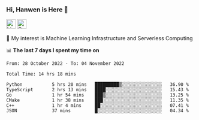 ### Hi, Hanwen is Here 👋
<p>
	<a href="https://www.linkedin.com/in/liu-hanwen/"><img src="https://img.shields.io/badge/@hanwen-0A66C2?style=flat&logo=LinkedIn&logoColor=white" alt="Linkedin"  height="25px"/></a> 
	<a href="https://scholar.google.com/citations?user=HDF0su0AAAAJ"><img src="https://img.shields.io/badge/scholar-4385FE.svg?&style=plastic&logo=google-scholar&logoColor=white" alt="Google Scholar" height="25px"> </a>
</p>
🌱 My interest is Machine Learning Infrastructure and Serverless Computing

📊 **The last 7 days I spent my time on** 
<!--START_SECTION:waka-->

```text
From: 28 October 2022 - To: 04 November 2022

Total Time: 14 hrs 18 mins

Python           5 hrs 20 mins   █████████▒░░░░░░░░░░░░░░░   36.90 %
TypeScript       2 hrs 13 mins   ████░░░░░░░░░░░░░░░░░░░░░   15.43 %
Go               1 hr 54 mins    ███▒░░░░░░░░░░░░░░░░░░░░░   13.25 %
CMake            1 hr 38 mins    ███░░░░░░░░░░░░░░░░░░░░░░   11.35 %
C++              1 hr 4 mins     ██░░░░░░░░░░░░░░░░░░░░░░░   07.41 %
JSON             37 mins         █░░░░░░░░░░░░░░░░░░░░░░░░   04.34 %
```

<!--END_SECTION:waka-->


<!--
**david990917/david990917** is a ✨ _special_ ✨ repository because its `README.md` (this file) appears on your GitHub profile.

Here are some ideas to get you started:

- 🔭 I’m currently working on ...
- 🌱 I’m currently learning ...
- 👯 I’m looking to collaborate on ...
- 🤔 I’m looking for help with ...
- 💬 Ask me about ...
- 📫 How to reach me: ...
- 😄 Pronouns: ...
- ⚡ Fun fact: ...
-->
